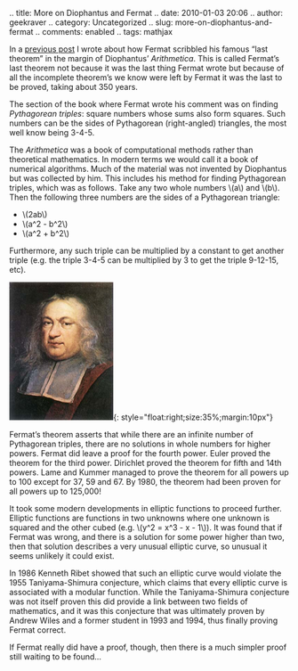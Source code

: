 .. title: More on Diophantus and Fermat
.. date: 2010-01-03 20:06
.. author: geekraver
.. category: Uncategorized
.. slug: more-on-diophantus-and-fermat
.. comments: enabled
.. tags: mathjax

In a [previous
post](http://magimathics.com/monkeying-around) I
wrote about how Fermat scribbled his famous “last theorem” in the margin
of Diophantus’ *Arithmetica*. This is called Fermat’s last theorem not
because it was the last thing Fermat wrote but because of all the
incomplete theorem’s we know were left by Fermat it was the last to be
proved, taking about 350 years.

The section of the book where Fermat wrote his comment was on finding
*Pythagorean triples*: square numbers whose sums also form squares. Such
numbers can be the sides of Pythagorean (right-angled) triangles, the
most well know being 3-4-5.

The *Arithmetica* was a book of computational methods rather than
theoretical mathematics. In modern terms we would call it a book of
numerical algorithms. Much of the material was not invented by
Diophantus but was collected by him. This includes his method for
finding Pythagorean triples, which was as follows. Take any two whole
numbers \\(a\\) and \\(b\\). Then the following three numbers are
the sides of a Pythagorean triangle:

-   \\(2ab\\)
-   \\(a^2 - b^2\\)
-   \\(a^2 + b^2\\)

Furthermore, any such triple can be multiplied by a constant to get
another triple (e.g. the triple 3-4-5 can be multiplied by 3 to get the
triple 9-12-15, etc).

[![17th Century portrait of Pierre de Fermat](/images/image_thumb1.png "17th Century portrait of Pierre de Fermat")](/images/image1.png){: style="float:right;size:35%;margin:10px"}

Fermat’s theorem asserts that while there are an infinite number of
Pythagorean triples, there are no solutions in whole numbers for higher
powers. Fermat did leave a proof for the fourth power. Euler proved the
theorem for the third power. Dirichlet proved the theorem for fifth and
14th powers. Lame and Kummer managed to prove the theorem for all powers
up to 100 except for 37, 59 and 67. By 1980, the theorem had been proven
for all powers up to 125,000!

It took some modern developments in elliptic functions to proceed
further. Elliptic functions are functions in two unknowns where one
unknown is squared and the other cubed (e.g. \\(y^2 = x^3 -
x - 1\\)). It was found that if Fermat was wrong, and there is a solution
for some power higher than two, then that solution describes a very
unusual elliptic curve, so unusual it seems unlikely it could exist.

In 1986 Kenneth Ribet showed that such an elliptic curve would violate
the 1955 Taniyama-Shimura conjecture, which claims that every elliptic
curve is associated with a modular function. While the Taniyama-Shimura
conjecture was not itself proven this did provide a link between two
fields of mathematics, and it was this conjecture that was ultimately
proven by Andrew Wiles and a former student in 1993 and 1994, thus
finally proving Fermat correct.

If Fermat really did have a proof, though, then there is a much simpler
proof still waiting to be found…
